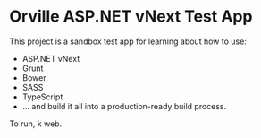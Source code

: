 # Orville ASP.NET vNext Test App

This project is a sandbox test app for learning about how to use:

* ASP.NET vNext
* Grunt
* Bower
* SASS
* TypeScript
* ... and build it all into a production-ready build process.

To run, k web.
